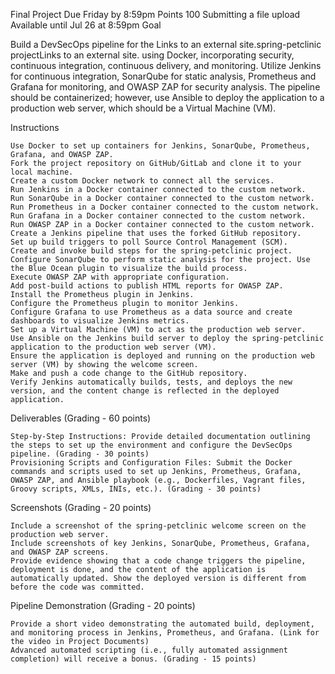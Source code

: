 Final Project
Due Friday by 8:59pm Points 100 Submitting a file upload Available until Jul 26 at 8:59pm
Goal

Build a DevSecOps pipeline for the Links to an external site.spring-petclinic projectLinks to an external site. using Docker, incorporating security, continuous integration, continuous delivery, and monitoring. Utilize Jenkins for continuous integration, SonarQube for static analysis, Prometheus and Grafana for monitoring, and OWASP ZAP for security analysis. The pipeline should be containerized; however, use Ansible to deploy the application to a production web server, which should be a Virtual Machine (VM).

Instructions

    Use Docker to set up containers for Jenkins, SonarQube, Prometheus, Grafana, and OWASP ZAP.
    Fork the project repository on GitHub/GitLab and clone it to your local machine.
    Create a custom Docker network to connect all the services.
    Run Jenkins in a Docker container connected to the custom network.
    Run SonarQube in a Docker container connected to the custom network.
    Run Prometheus in a Docker container connected to the custom network.
    Run Grafana in a Docker container connected to the custom network.
    Run OWASP ZAP in a Docker container connected to the custom network.
    Create a Jenkins pipeline that uses the forked GitHub repository.
    Set up build triggers to poll Source Control Management (SCM).
    Create and invoke build steps for the spring-petclinic project.
    Configure SonarQube to perform static analysis for the project. Use the Blue Ocean plugin to visualize the build process.
    Execute OWASP ZAP with appropriate configuration.
    Add post-build actions to publish HTML reports for OWASP ZAP.
    Install the Prometheus plugin in Jenkins.
    Configure the Prometheus plugin to monitor Jenkins.
    Configure Grafana to use Prometheus as a data source and create dashboards to visualize Jenkins metrics.
    Set up a Virtual Machine (VM) to act as the production web server.
    Use Ansible on the Jenkins build server to deploy the spring-petclinic application to the production web server (VM).
    Ensure the application is deployed and running on the production web server (VM) by showing the welcome screen.
    Make and push a code change to the GitHub repository.
    Verify Jenkins automatically builds, tests, and deploys the new version, and the content change is reflected in the deployed application.


Deliverables (Grading - 60 points)

    Step-by-Step Instructions: Provide detailed documentation outlining the steps to set up the environment and configure the DevSecOps pipeline. (Grading - 30 points)
    Provisioning Scripts and Configuration Files: Submit the Docker commands and scripts used to set up Jenkins, Prometheus, Grafana, OWASP ZAP, and Ansible playbook (e.g., Dockerfiles, Vagrant files, Groovy scripts, XMLs, INIs, etc.). (Grading - 30 points)


Screenshots (Grading - 20 points)

    Include a screenshot of the spring-petclinic welcome screen on the production web server.
    Include screenshots of key Jenkins, SonarQube, Prometheus, Grafana, and OWASP ZAP screens.
    Provide evidence showing that a code change triggers the pipeline, deployment is done, and the content of the application is automatically updated. Show the deployed version is different from before the code was committed.


Pipeline Demonstration (Grading - 20 points)

    Provide a short video demonstrating the automated build, deployment, and monitoring process in Jenkins, Prometheus, and Grafana. (Link for the video in Project Documents)
    Advanced automated scripting (i.e., fully automated assignment completion) will receive a bonus. (Grading - 15 points)
